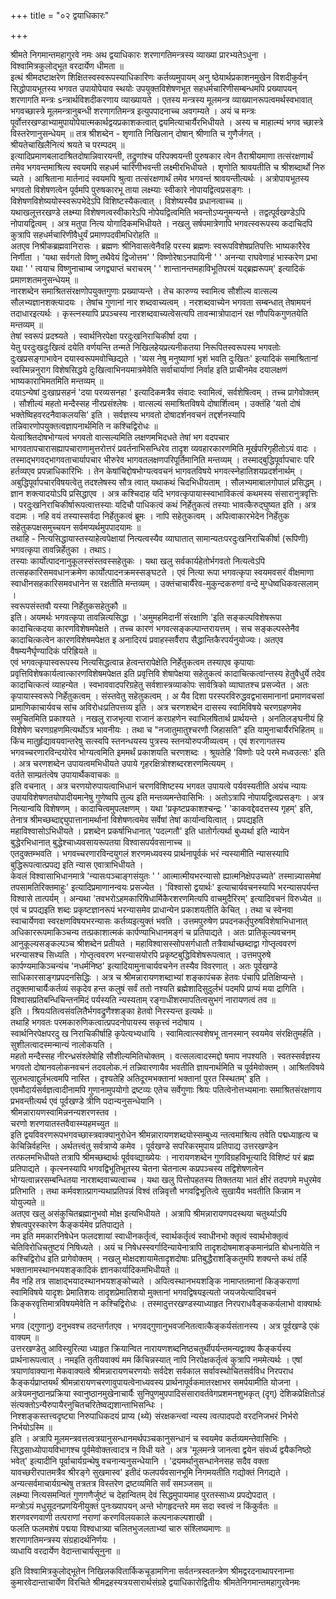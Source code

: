 +++
title = "०२ द्वयाधिकारः"

+++


श्रीमते निगमान्तमहागुरवे नमः अथ द्वयाधिकारः शरणागतिमन्त्रस्य व्याख्या प्रारभ्यतेऽधुना ।  
विश्वामित्रकुलोद्भूत वरदार्येण धीमता ॥  
इत्थं श्रीमदष्टाक्षरेण शिक्षितस्वस्वरूपस्याधिकारिणः कर्तव्यमुपायम् अनु ष्ठेयार्थप्रकाशनमुखेन विशदीकुर्वन् सिद्धोपायभूतस्य भगवत उपायोपेयाव स्थयोः उपयुक्तविशेषणभूत सहधर्मचारिणीसम्बन्धमपि प्रख्यापयन् शरणागति मन्त्रः sन्त्रार्थविशदीकरणाय व्याख्यायते । एतस्य मन्त्रस्य मूलमन्त्र व्याख्यानरूपत्वमर्थस्वभावात् भगवच्छास्त्रे मूलमन्त्रानुबन्धी शरणागतिमन्त्र इत्युपपादनाच्च अवगम्यते । अयं च मन्त्रः पूर्वोत्तरखण्डाभ्यामुपायोपेयात्मकार्थद्वयप्रकाशकत्वात् द्वयमित्याचार्यैरभिधीयते । अस्य च माहात्म्यं भगव च्छास्त्रे विस्तरेणानुसन्धेयम् ॥ तत्र श्रीशब्देन - शृणाति निखिलान् दोषान् श्रीणाति च गुणैर्जगत् ।  
श्रीयतेचाखिलैनित्यं श्रयते च परम्पदम् ॥  
इत्यादिप्रमाणबलादाश्रितदोषान्निवारयन्ती, तद्रुणांश्च परिपक्वयन्ती पुरुषकार त्वेन तैराश्रीयमाणा तत्संरक्षणार्थं तमेव भगवन्तमाश्रित्य स्वयमपि सहधर्म चारिणीभवन्ती लक्ष्मीरभिधीयते । शृणोति श्रावयतीति च श्रीशब्दार्थो निरु च्यते । आश्रिताना मार्तनादं स्वयमपि श्रुत्वा तत्संरक्षणार्थं तमेव भगवन्तं श्रावयन्तीत्यर्थः । अत्रोपायभूतस्य भगवतो विशेषणत्वेन पूर्वमपि पुरुषकारभू ताया लक्ष्म्याः स्वीकारे नोपायद्वित्वप्रसङ्गः । विशेषणविशेष्ययोस्स्वरूपभेदेऽपि विशिष्टस्यैकत्वात् । विशेष्यस्यैव प्रधानत्वाच्च ॥  
यथाखलूत्तरखण्डे लक्ष्म्या विशेषणत्वस्वीकारेऽपि नोपेयद्वित्वमिति भवन्तोऽप्यनुमन्यन्ते । तद्वत्पूर्वखण्डेऽपि नोपायद्वित्वम् । अत्र मतुपा नित्य योगादिकमभिधीयते । नखलु सर्षपमात्रेणापि भगवत्स्वरूपस्य कदाचिदपि कुत्रापि सहधर्मचारिणीवैधुर्यं प्रमाणपदवीमधिरोहति ॥  
अतएव निश्रीकब्रह्मवा‌निरासः । ब्रह्मणः श्रीनिवासत्वेनैवहि परस्य ब्रह्मणः स्वरूपविशेषप्रतिपत्तिः भाष्यकारैरेव निर्णीता । 'यथा सर्वगतो विष्णु तथैवेयं द्विजोत्तम' ' विष्णोरेषाऽनपायिनी ' ' अनन्या राघवेणाहं भास्करेण प्रभा यथा ' ' त्वयाच विष्णुनाचाम्ब जगद्व्याप्तं चराचरम् ' ' शान्तानन्तमहाविभूतिपरमं यद्ब्रह्मरूपम्' इत्यादिकं प्रमाणशतमनुसन्धेयम् ॥  
नारशब्देन समाश्रितसंरक्षणोपयुक्तगुणाः प्रख्याप्यन्ते । तेच कारुण्य स्वामित्व सौशील्य वात्सल्य सौलभ्यज्ञानशक्त्यादयः । तेषांच गुणानां नार शब्दवाच्यत्वम् । नरशब्दवाच्येन भगवता सम्बन्धात् तेषामयनं तदाधारइत्यर्थः । कृस्त्नस्यापि प्रपञ्चस्य नारशब्दवाच्यत्वेसत्यपि तावन्मात्रोपादानं रक्ष णौपयिकगुणतयेति मन्तव्यम् ॥  
तेषां स्वरूपं प्रदश्र्यते । स्वार्थनिरपेक्षा परदुःखनिराचिकीर्षा दया ।  
येतु परदुःखदुःखित्वं दयेति वर्णयन्ति तन्मते निखिलहेयप्रत्यनीकतया निरूपितस्वरूपस्य भगवतोः दुःखप्रसङ्गाभावेन दयास्वरूपमवोच्छिद्यते । 'व्यस नेषु मनुष्याणां भृशं भवति दुःखितः' इत्यादिकं समाश्रितानां स्वस्मिन्ननुराग विशेषसिद्धये दुःखित्वाभिनयमात्रमेवेति सर्वाचार्याणां निर्वाह इति प्राचीनमेव दयालक्षणं भाष्यकाराभिमतमिति मन्तव्यम् ॥  
दयाऽन्येषां दुःखाप्रसहनं 'दया परव्यसनहा ' इत्यादिकमत्रैव संवादः स्वामित्वं, सर्वशेषित्वम् । तच्च प्रागेवोक्तम् । सौशील्यं महतो मन्दैस्सह नीरप्रसंश्लेषः । वात्सल्यं समाश्रितविषये दोषार्शित्वम् । उक्तंहि 'यतो दोषं भक्तेष्विहवरदनैवाकलयसि' इति । सर्वज्ञस्य भगवतो दोषादर्शनवचनं तद्दर्शनस्यापि तन्निवारणोपयुक्तत्वज्ञापनार्थमिति न कश्चिद्विरोधः ॥  
येत्वाश्रितदोषभोग्यत्वं भगवतो वात्सल्यमिति लक्षणमभिदधते तेषां भग वदपचार भागवतापचारासह्यापचाराणामुत्तरोत्तरं प्रवर्तनाभिसन्धिरेव तादृश व्यवहारकारणमिति मूर्खपरिगृहीतोऽयं वादः । तस्माद्भगवद्भागवताचार्यापचार भीरुरेव भागवतलक्षणपरिपूर्तिमानिति मन्तव्यम् । तस्माद्बुद्धिपूर्वापचारः परि हर्तव्यएव प्रपन्नाधिकारिभिः । तेन केषांचिद्दोषभोग्यत्ववचनं भागवतविषये भगवत्स्नेहातिशयप्रदर्शनार्थम् । अबुद्धिपूर्वापचारविषयत्वेतु तदश्लेषस्य सौत्र त्वात् यथाकथं चिदभिधीयताम् । सौलभ्यमाबालगोपालं प्रसिद्धम् । ज्ञान शक्त्यादयोऽपि प्रसिद्धाएव । अत्र कश्चिदाह यदि भगवत्कृपायास्स्वाभाविकत्वं कथमस्य संसारानुत्रवृत्तिः । परदुःखनिराचिकीर्षारूपत्वात्तस्याः यदिचौ पाधिकत्वं कथं निर्हेतुकत्वं तस्याः भावत्कैरुद्घुष्यत इति । अत्र वदामः । नहि वयं तस्यास्सर्वदा निर्हेतुकत्वं ब्रूमः । नापि सहेतुकत्वम् । अपित्वाकारभेदेन निर्हेतुक सहेतुकपक्षसमुच्चयन सर्वमप्यर्थमुपपादयामः ॥  
तथाहि - नित्यसिद्धायास्तस्याहेत्वपेक्षायां नित्यत्वस्यैव व्याघातात् सामान्यतःपरदुःखनिराचिकीर्षा (रूपिणी) भगवत्कृपा तावन्निर्हेतुका । तथाऽ।  
तस्याः कार्योत्पादनानुकूलस्संस्तवस्सहेतुकः । यथा खलु सर्वकार्यहेतोर्भगवतो नित्यत्वेऽपि तत्सहकारिसमवधानक्रमेण कार्योत्पादनक्रमस्सङ्घटते । एवं नित्या रूपा भगवत्कृपा स्वयमवसरं वीक्षमाणा स्वाधीनसहकारिसमवधानेन स रक्षतीति मन्तव्यम् । उक्तंचाचार्यैरेव-मुकुन्दकरुणां वन्दे मुग्धेष्वधिकवत्सलाम् ।  
स्वरूपसंस्तवौ यस्या निर्हेतुकसहेतुकौ ॥  
इति। अयमर्थः भगवत्कृपा तावन्नित्यसिद्धा । 'अमुमहमिदानीं संरक्षाणि 'इति सङ्कल्पविशेषरूपा कादाचित्कदया कारणविशेषमपेक्षते । तच्च कारणं भगवत्सङ्कल्पान्तरायत्तम् । सच सङ्कल्पस्तेनैव कादाचित्कत्वेन कारणविशेषमपेक्षत इ अनादिरयं प्रवाहस्सर्वैराप सैद्धान्तिकैरपर्यनुयोज्यः। अतएव वैषम्यनैर्घृण्यादिकं परिह्रियते ॥  
एवं भगवत्कृपास्वरूपस्य नित्यसिद्धत्वान्न हेत्वन्तरापेक्षेति निर्हेतुकत्वम तस्याएव कृपायाः प्रवृत्तिविशेषकार्यत्वात्कारणविशेषमपेक्षत इति प्रवृत्तिवि शेषापेक्षया सहेतुकत्वं कादाचित्कत्वांन्त्तस्य हेतुवैधुर्ये तदेव कादाचित्कत्वं व्याहन्येत । स्वभाववादपरिग्रहेतु सर्वशास्त्रव्याकोपः सार्वत्रिको व्याघातश्च प्रसज्येत । अतः कृपायास्स्वरूपे निर्हेतुकत्वम् । संस्तवेतु सहेतुकत्वम् । अ यैव दिशा परस्परविरुद्धवद्वभासमानानां प्रमाणवचसां प्रामाणिकाचार्यवच सांच अविरोधःप्रतिपत्तव्य इति । अत्र चरणशब्देन दासस्य स्वामिविषये चरणग्रहणमेव समुचितमिति प्रकाश्यते । नखलु राजभृत्या राजानं करग्रहणेन स्वाभिलषितार्थ प्रार्थयन्ते । अनतिलङ्घनीयं हि विशेषेण चरणग्रहणमित्यर्थोऽत्र भावनीयः । तथा च "नजातुमातुश्चरणौ जिहासति” इति यामुनाचार्यैरभिहितम् ॥  
किंच मातुर्हृद्यावयवान्तरेषु सत्स्वपि स्तनन्धयस्य पुत्रस्य स्तनयोरुपजीव्यत्वम् । एवं शरणागतस्य भगवच्चरणारविन्द‌योरेव भोग्यत्वमिति इममर्थं प्रकाशयति चरणशब्दः । श्रूयतेहि 'विष्णोः पदे परमे मध्वउत्सः' इति । अत्र चरणशब्देन उपायत्वमभिधीयते उपाये गृहरक्षित्रोश्शब्दरशरणमित्ययम् ।  
वर्तते साम्प्रतंत्वेष उपायार्थैकवाचकः ॥  
इति वचनात् । अत्र चरणयोरुपायत्वाभिधानं चरणविशिष्टस्य भगवत उपायत्वे पर्यवस्यतीति अयंच न्यायः उपायविशेषणतयोपादीयमानेषु गुणेष्वपि तुल्य इति मन्तव्यमन्तेवासिभिः । अतोऽत्रापि नोपायद्वित्वप्रसङ्गः । अत्र नित्यान्वयि विशेषणम् । कादाचित्वमुपलक्षणम् । यथा 'प्रकृष्टप्रकाशश्चन्द्रः ' 'काकवद्देवदत्तस्य गृहम्' इति, तेनात्र श्रीमच्छब्दाद्द्युपात्तानामर्थानां विशेषणत्वमेव सर्वेषां तेषां कार्यान्वयित्वात् । प्रपद्यइति महाविश्वासोऽभिधीयते । प्रशब्देन प्रकर्षाभिधानात् 'पदल्गतौ' इति धातोर्गत्यर्था बुध्यर्था इति न्यायेन बुद्धेरभिधानात् बुद्धेश्चाध्यवसायरूपतया विश्वासपर्यवसानाच्च ॥  
एतदुक्तम्भवति । भगवच्चरणारविन्द‌युगलं शरणमध्यवस्य प्रार्थनापूर्वकं भरं न्यस्यामीति न्यासस्यापि बुद्धिरूपत्वात्प्रपद्य इति न्यास एवात्राभिधीयते ।  
केवलं विश्वासाभिधानमात्रे 'न्यासःपञ्चाङ्गसंयुतः ' ' आत्मात्मीयभरन्यासो ह्यात्मनिक्षेपउच्यते' तस्मान्न्यासमेषां तपसामतिरिक्तमाहुः' इत्यादिप्रमाणानन्वयः प्रसज्येत । 'विश्वासो द्वयार्थः' इत्याचार्यवचनस्यापि भरन्यासपर्यन्त विश्वासे तात्पर्यम् । अन्यथा 'तवभरोऽहमकारिषिधार्मिकैरशरणमित्यपि वाचमुदैरिरम्' इत्यादिवचनं विरुध्येत ॥  
एवं च प्रपद्यइति शब्दः प्रकृष्टज्ञानरूपं भरन्यासमेव प्राधान्येन प्रकाशयतीति केचित् । तथा च स्वेनवा स्वाचार्येणवा स्वरक्षणविषयभरन्यासः कर्तव्यइत्युक्तं भवति । उत्तमपुरुषेण प्रपदनकर्तृपुरुषविशेषाभिधानात् अधिकाररूपमाकिञ्चन्य तत्प्रकाशात्मकं कार्पण्याभिधानमङ्गं च प्रतिपाद्यते । अतः प्रातिकूल्यवचनम् आनुकूल्यसङ्कल्पञ्च श्रीशब्देन प्रतीयते । महाविश्वासस्सोपसर्गधातौ तत्रैवार्थाच्छब्दाद्वा गोप्तृत्ववरणं भरन्यासश्च सिध्यति । गोप्तृत्ववरण भरन्यासयोरपि प्रकृष्टबुद्धिविशेषरूपत्वात् । उत्तमपुरुषे कार्पण्यमाकिञ्चन्यंच 'नधर्मनिष्ठ' इत्यादियामुनाचार्यवचनेन तस्यैव विवरणात् । अतः पूर्वखण्डे साधिकारसाङ्गप्रपदनसिद्धिः । अत्र च श्रीमन्नारायणशब्दाभ्यां शङ्कापंचक हेतवः पंचापि प्रतिक्षिप्यन्ते । तदुक्तमाचार्यैःकर्तव्यं सकृदेव हन्त कलुषं सर्वं ततो नश्यति ब्रह्मेशादिसुदुर्लभं प‌दमपि प्राप्यं मया द्रागिति ।  
विश्वासप्रतिबन्धिचिन्तनमिदं पर्यस्यति न्यस्यताम् रङ्गाधीशरमापतित्वसुभगं नारायणत्वं तव ॥  
इति । श्रियःपतित्वसंवलितैर्भगवद्रुणैश्शङ्का हेतवो निरस्यन्त इत्यर्थः ॥  
तथाहि भगवतः परमकारुणिकत्वात्प्रपदनोपायस्य सकृत्त्वं नदोषाय ।  
स्वार्थनिरपेक्षपरदु ख निराचिकीर्षाहि कृपेत्यभ्यधायि । स्वामित्वात्स्वशेषभू तानस्मान् स्वयमेव संरक्षितुमर्हति । सुशीलत्वादस्मन्मान्यं नालोकयति ।  
महतो मन्दैस्सह नीरन्ध्रसंश्लेषोहि सौशील्यमितिचोक्तम् । वत्सलत्वादस्मद्दो षमाप नपश्यति । स्वतस्सर्वज्ञस्य भगवतो दोषानवलोकनवचनं तदवलोक.नं तन्निवारणायैव भवतीति ज्ञापनार्थमिति च पूर्वमेवोक्तम् । आश्रितविषये सुलभत्वाद्दुर्लभत्वमपि नास्ति । दृश्यतेहि अतिदूरमभक्तानां भक्तानां पुरत स्स्थितम्' इति । एवमौदार्यसर्वज्ञत्वादीनामपि गुणानामुपयोगो द्रष्टव्यः एतेच सर्वेगुणाः श्रियः पतित्वेनोत्तभ्यमानाः समाश्रितसंरक्षणाय प्रभवन्तीत्यर्थ एवं पूर्वखण्डे त्रीणि पदान्यनुसन्धेयानि ।  
श्रीमन्नारायणस्वामिन्ननन्यशरणस्तव ।  
चरणो शरणयातस्तवैवास्म्यहमच्युत ॥  
इति द्वयविवरणरूपभगवच्छास्त्रवाक्यानुरोधेन श्रीमन्नारायणशब्द‌योस्सम्बुध्य न्तत्वमाश्रित्य तवेति पद्मध्याहृत्य च केचिन्निर्वहन्ति । अर्थतत्त्वंतु सर्वत्राप्ये कमेव । पूर्वखण्डे सपरिकरमुपाय प्रतिपाद्य उत्तरखण्डेन तत्फलमभिधीयते तत्रापि श्रीमच्छब्दार्थः पूर्ववव्द्याख्येयः । नारायणशब्देन गुणविग्रहविभूत्यादि विशिष्टं परं ब्रह्म प्रतिपाद्यते । कृत्स्नस्यापि भगवद्विभूतिभूतस्य चेतना चेतनात्म कप्रपञ्चस्य तद्विशेषणत्वेन भोग्यत्वान्नरसम्बन्धितया नारशब्दवाच्यत्वाच्च । यथा खलु पित्तोपहतस्य तिक्ततया भातं क्षीरं तदपगमे मधुरमेव प्रतिभाति । तथा कर्मवशात्प्रागन्यथाप्रतिपन्नं विश्वं तन्निवृत्तौ भगवद्विभूतित्वे सुखायैव भवतीति किन्नाम न योयुज्यते ॥  
अतएव खलु असंकुचितब्रह्मानुभवो मोक्ष इत्यभिधीयते । अत्रापि श्रीमन्नारायणपदस्थया चतुर्थ्याऽपि शेषत्वपुरस्कारेण कैङ्कर्यमेव प्रतिपाद्यते ।  
नम इति ममकारनिषेधेन फलदशायां स्वाधीनकर्तृत्वं, स्वार्थकर्तृत्वं स्वाधीनभो क्तृत्वं स्वार्थभोक्तृत्वं चेतिविरोधिचतुष्टयं निषिध्यते । अयं च निषेधस्स्वर्गादिन्यायेनात्रापि तादृशदोषमाशङ्कमानंप्रति बोधनायेति न कश्चिद्विरोध इति प्रागेवोक्तम् । नखलु मोक्षदशायामेतादृशदोषाः प्रतिबुद्धैराशङ्कितुमपि शक्यन्ते कथं तर्हि भक्तानामस्थानभयशङ्कादिकं ज्ञानकार्यादिकमभिधीयते ॥  
मैव नहि तत्र साक्षाद्भयादस्थानभयशङ्कोच्यते । अपित्वस्थानभयशङ्कि नामाप्ततमानां किङ्कराणां स्वामिविषये यादृशः प्रेमातिशयः तादृशप्रेमातिशयो मुक्तानां भगवद्विषयइत्यतो जयजयेत्यादिवचनं किङ्करवृत्तिमात्रविषयमेवेति न कश्चिद्विरोधः । तस्मादुत्तरखण्डस्याध्याहृत निरपराधवैङ्ककर्यलाभो वाक्यार्थः ।  
भगव (द्गुणानु) दनुभवश्च तदन्तर्गतएव । भगवद्गुणानुभवजनितत्वात्कैङ्कर्यसंतानस्य । अत्र पूर्वखण्डे एकं वाक्यम् ॥  
उत्तरखण्डेतु आविस्युरित्या ध्याहृत क्रियान्वित नारायणशब्द‌निष्ठचतुर्थीपर्यन्तमन्यद्वाक्य कैङ्कर्यस्य प्रार्थनारूपत्वात् । नमइति तृतीयवाक्यं मम किंचिन्नस्यात् नापि निरपेक्षकर्तृत्वं कुत्रापि नममेत्यर्थः । एषां त्रयाणांवाक्याना मेकवाक्यत्वे श्रीमन्नारायणचरणयोः सर्वदेश सर्वकाल सर्वावस्थोचितसर्वविध निरपराध कैङ्कर्यप्राप्तयर्थं श्रीमन्नारायणचरणावुपायत्वेनाध्यवस्य प्रार्थनापूर्वकमातरक्षाभर समर्पयामीति योजना । अत्रेयमनुष्ठानप्रक्रिया स्वानुष्ठानमुखेनाचार्यैः सुनिपुणमुपपादिसंसारावर्तवेगप्रशमनशुभकृत् (दृग्) देशिकप्रेक्षितोऽहं संत्यक्तोऽन्यैरुपायैरनुचितचरितेष्वद्यशान्ताभिसन्धिः ।  
निश्शङ्कस्तत्त्वदृष्ट्या निरुपाधिकदयं प्राप्य (थ्ये) संरक्षकन्त्वां न्यस्य त्वत्पादपदो वरदनिजभरं निर्भरो निर्भयोऽस्मि ॥  
इति । अत्रापि मूलमन्त्रवत्तत्वत्रयानुसन्धानमर्थपञ्चकानुसन्धानं च स्वयमेव कर्तव्यमन्तेवासिभिः । सिद्धसाध्योपायविभागश्च पूर्वमेवोक्तत्वादत्र न विधी यते । अत्र 'मूलमन्त्रे जानत्वा द्वयेन संवर्ध्य द्वयैकनिष्ठो भवेत्' इत्यादीनि पूर्वाचार्यग्रन्थेषु वचनान्यनुसन्धेयानि । 'द्रयमर्थानुसन्धानेनसह सदैव वक्ता यावच्छरीरपातमत्रैव श्रीरङ्गे सुखमास्व' इतीदं फलपर्यवसानभूमि निगमयतीति गद्योक्तं निगद्यते । अन्यत्सर्वमाचार्यग्रन्थेषु तत्रतत्र विस्तरेण द्रष्टव्यमिति सर्वं समञ्जसम् ॥  
लक्ष्म्या नित्यसमन्वितं गुणगणैर्जुष्टं च देहान्वितम् देवं सिद्धमुपायमाह पुरतस्साध्य प्रपद्येपदात् ।  
मन्त्रोऽयं मधुसूदनप्रणयिनीयुक्तं पुनःख्यापयन् अन्ते भोगहृदन्तरे मम सदा स्वत्त्वं न किंकुर्वतः ॥  
शरणवरणवाणी तत्पराणां नराणां करणविलयकाले कल्पनाकल्पशाखी ।  
फलति फलमशेषं पद्मया विश्वधात्र्या चलितभुजलताभ्यां चारु संश्लिष्यमाणः ॥  
शरणागतिमन्त्रस्य संग्रहादर्थनिर्णयः ।  
व्यधायि वरदार्येण वेदान्ताचार्यसूनुना ॥  


इति विश्वामित्रकुलोद्भूतेन निखिलकवितार्किकचूडामणिना सर्वतन्त्रस्वतन्त्रेण श्रीमद्वरदनाथापरनाम्ना कुमारवेदान्ताचार्येण विरचिते श्रीमद्रहस्यत्रयसारार्थसंग्रहे द्वयाधिकारोद्वितीयः श्रीमतेनिगमान्तमहागुरवेनमः 
